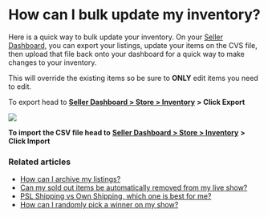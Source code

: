 # How can I bulk update my inventory?

Here is a quick way to bulk update your inventory. On your [Seller Dashboard,](https://dashboard.popshop.live/store/listings) you can export your listings, update your items on the CVS file, then upload that file back onto your dashboard for a quick way to make changes to your inventory.&#x20;

This will override the existing items so be sure to **ONLY** edit items you need to edit.

To export head to [**Seller Dashboard > Store > Inventory**](https://dashboard.popshop.live/store/listings) **> Click Export**

![](https://help.popshop.live/hc/article\_attachments/4438834024089/mceclip0.png)

**To import the CSV file head to** [**Seller Dashboard > Store > Inventory**](https://dashboard.popshop.live/store/listings) **> Click Import**

### Related articles

* [How can I archive my listings?](https://jamble.gitbook.io/popshop-live/inventory/how-can-i-archive-my-listings)
* [Can my sold out items be automatically removed from my live show?](https://jamble.gitbook.io/popshop-live/inventory/can-my-sold-out-items-be-automatically-removed-from-my-live-show)
* [PSL Shipping vs Own Shipping, which one is best for me?](https://jamble.gitbook.io/popshop-live/shipping-purchases-and-pick-up/fulfillment-and-shipping/psl-shipping-vs-own-shipping-which-one-is-best-for-me)
* [How can I randomly pick a winner on my show?](https://jamble.gitbook.io/popshop-live/hosting-and-after-your-show/how-can-i-randomly-pick-a-winner-on-my-show)
